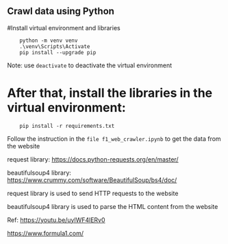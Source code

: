 ## Crawl data using Python

#Install virtual environment and libraries
```
    python -m venv venv 
    .\venv\Scripts\Activate
    pip install --upgrade pip
```
Note: use ```deactivate``` to deactivate the virtual environment

# After that, install the libraries in the virtual environment:
```
    pip install -r requirements.txt
```


Follow the instruction in the ```file f1_web_crawler.ipynb``` to get the data from the website

request library: https://docs.python-requests.org/en/master/

beautifulsoup4 library: https://www.crummy.com/software/BeautifulSoup/bs4/doc/

request library is used to send HTTP requests to the website

beautifulsoup4 library is used to parse the HTML content from the website




Ref:
https://youtu.be/uylWF4lERv0

https://www.formula1.com/
